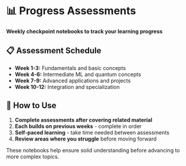 # 📊 Progress Assessments

**Weekly checkpoint notebooks to track your learning progress**

## 📋 **Assessment Schedule**

- **Week 1-3:** Fundamentals and basic concepts
- **Week 4-6:** Intermediate ML and quantum concepts  
- **Week 7-9:** Advanced applications and projects
- **Week 10-12:** Integration and specialization

## 🎯 **How to Use**

1. **Complete assessments after covering related material**
2. **Each builds on previous weeks** - complete in order
3. **Self-paced learning** - take time needed between assessments
4. **Review areas where you struggle** before moving forward

These notebooks help ensure solid understanding before advancing to more complex topics.
